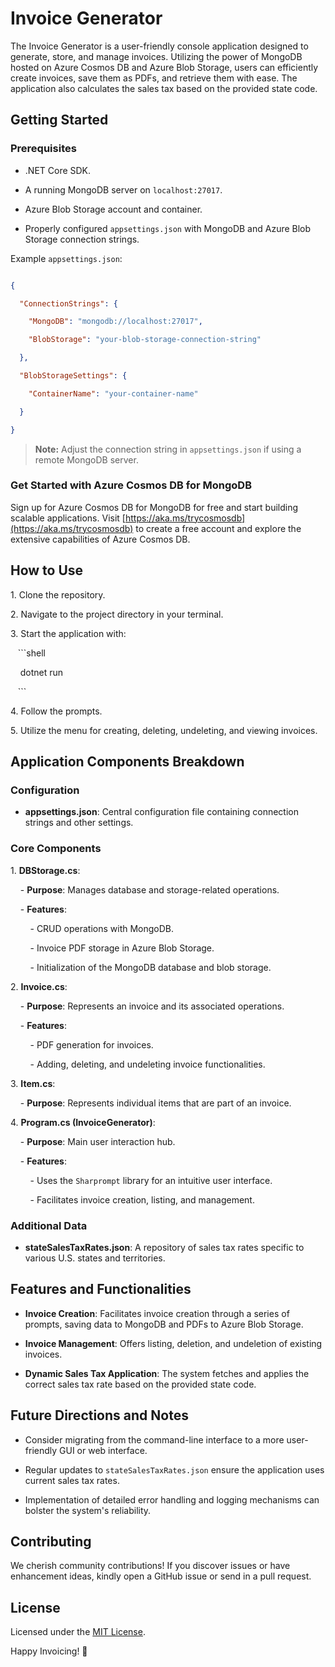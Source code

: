 # Invoice Generator

The Invoice Generator is a user-friendly console application designed to generate, store, and manage invoices. Utilizing the power of MongoDB hosted on Azure Cosmos DB and Azure Blob Storage, users can efficiently create invoices, save them as PDFs, and retrieve them with ease. The application also calculates the sales tax based on the provided state code.

## Getting Started

### Prerequisites

- .NET Core SDK.

- A running MongoDB server on `localhost:27017`.

- Azure Blob Storage account and container.

- Properly configured `appsettings.json` with MongoDB and Azure Blob Storage connection strings.

Example `appsettings.json`:

```json

{

  "ConnectionStrings": {

    "MongoDB": "mongodb://localhost:27017",

    "BlobStorage": "your-blob-storage-connection-string"

  },

  "BlobStorageSettings": {

    "ContainerName": "your-container-name"

  }

}

```

> **Note:** Adjust the connection string in `appsettings.json` if using a remote MongoDB server.

### Get Started with Azure Cosmos DB for MongoDB

Sign up for Azure Cosmos DB for MongoDB for free and start building scalable applications. Visit [https://aka.ms/trycosmosdb](https://aka.ms/trycosmosdb) to create a free account and explore the extensive capabilities of Azure Cosmos DB.

## How to Use

1\. Clone the repository.

2\. Navigate to the project directory in your terminal.

3\. Start the application with:

   ```shell

    dotnet run

   ```

4\. Follow the prompts.

5\. Utilize the menu for creating, deleting, undeleting, and viewing invoices.

## Application Components Breakdown

### Configuration

- **appsettings.json**: Central configuration file containing connection strings and other settings.

### Core Components

1\. **DBStorage.cs**: 

    - **Purpose**: Manages database and storage-related operations.

    - **Features**:

        - CRUD operations with MongoDB.

        - Invoice PDF storage in Azure Blob Storage.

        - Initialization of the MongoDB database and blob storage.

2\. **Invoice.cs**:

    - **Purpose**: Represents an invoice and its associated operations.

    - **Features**:

        - PDF generation for invoices.

        - Adding, deleting, and undeleting invoice functionalities.

3\. **Item.cs**: 

    - **Purpose**: Represents individual items that are part of an invoice.

4\. **Program.cs (InvoiceGenerator)**:

    - **Purpose**: Main user interaction hub.

    - **Features**:

        - Uses the `Sharprompt` library for an intuitive user interface.

        - Facilitates invoice creation, listing, and management.

### Additional Data

- **stateSalesTaxRates.json**: A repository of sales tax rates specific to various U.S. states and territories.

## Features and Functionalities

- **Invoice Creation**: Facilitates invoice creation through a series of prompts, saving data to MongoDB and PDFs to Azure Blob Storage.

- **Invoice Management**: Offers listing, deletion, and undeletion of existing invoices.

- **Dynamic Sales Tax Application**: The system fetches and applies the correct sales tax rate based on the provided state code.

## Future Directions and Notes

- Consider migrating from the command-line interface to a more user-friendly GUI or web interface.

- Regular updates to `stateSalesTaxRates.json` ensure the application uses current sales tax rates.

- Implementation of detailed error handling and logging mechanisms can bolster the system's reliability.

## Contributing

We cherish community contributions! If you discover issues or have enhancement ideas, kindly open a GitHub issue or send in a pull request.

## License

Licensed under the [MIT License](LICENSE).

Happy Invoicing! 🧾